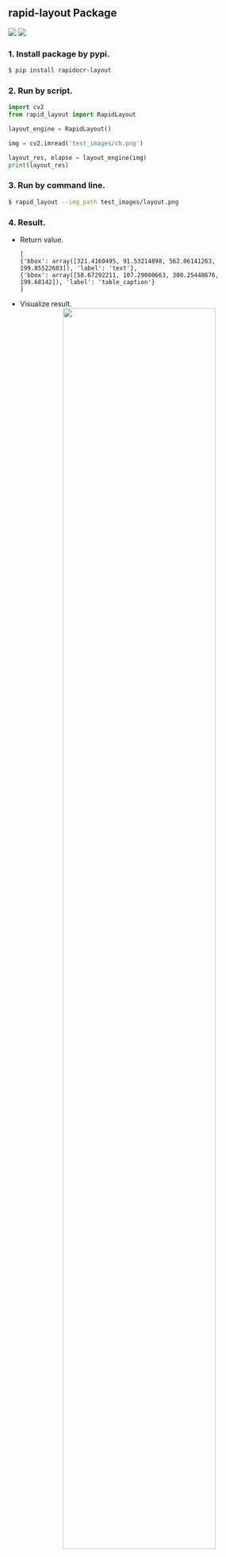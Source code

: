 ## rapid-layout Package
<p>
    <a href=""><img src="https://img.shields.io/badge/Python->=3.7,<=3.10-aff.svg"></a>
    <a href=""><img src="https://img.shields.io/badge/OS-Linux%2C%20Win%2C%20Mac-pink.svg"></a>
</p>

### 1. Install package by pypi.
```bash
$ pip install rapidocr-layout
```

### 2. Run by script.
```python
import cv2
from rapid_layout import RapidLayout

layout_engine = RapidLayout()

img = cv2.imread('test_images/ch.png')

layout_res, elapse = layout_engine(img)
print(layout_res)
```

### 3. Run by command line.
```bash
$ rapid_layout --img_path test_images/layout.png
```

### 4. Result.
- Return value.
    ```text
    [
    {'bbox': array([321.4160495, 91.53214898, 562.06141263, 199.85522603]), 'label': 'text'},
    {'bbox': array([58.67292211, 107.29000663, 300.25448676, 199.68142]), 'label': 'table_caption'}
    ]
    ```
- Visualize result.
    <div align="center">
        <img src="https://raw.githubusercontent.com/RapidAI/RapidOCR/947c6958d30f47c7c7b016f7dc308f235acec3ee/python/rapid_structure/test_images/layout_result.jpg" width="80%" height="80%">
    </div>
